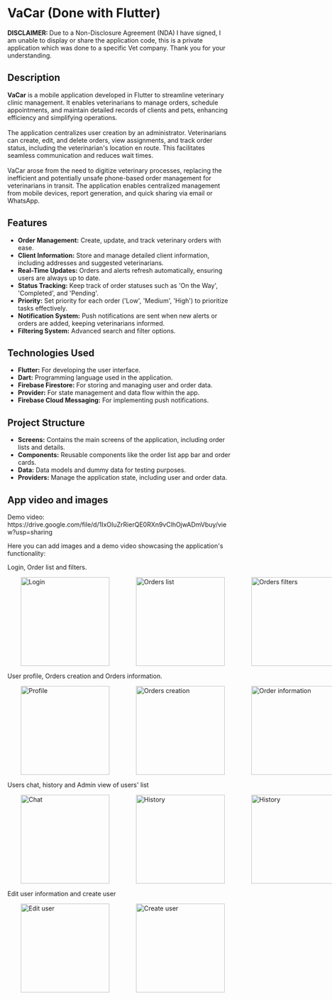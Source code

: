 

<h1>VaCar (Done with Flutter)</h1>

<strong>DISCLAIMER: </strong>Due to a Non-Disclosure Agreement (NDA) I have signed, I am unable to display or share the application code, this is a private application which was done to a specific Vet company. Thank you for your understanding.
<h2>Description</h2>
<p>
  <strong>VaCar</strong> is a mobile application developed in Flutter to streamline veterinary clinic management. It enables veterinarians to manage orders, schedule appointments, and maintain detailed records of clients and pets, enhancing efficiency and simplifying operations.
  <br><br>
  The application centralizes user creation by an administrator. Veterinarians can create, edit, and delete orders, view assignments, and track order status, including the veterinarian's location en route. This facilitates seamless communication and reduces wait times.
  <br><br>
  VaCar arose from the need to digitize veterinary processes, replacing the inefficient and potentially unsafe phone-based order management for veterinarians in transit. The application enables centralized management from mobile devices, report generation, and quick sharing via email or WhatsApp.
</p>

<h2>Features</h2>
<ul>
  <li><strong>Order Management:</strong> Create, update, and track veterinary orders with ease.</li>
  <li><strong>Client Information:</strong> Store and manage detailed client information, including addresses and suggested veterinarians.</li>
  <li><strong>Real-Time Updates:</strong> Orders and alerts refresh automatically, ensuring users are always up to date.</li>
  <li><strong>Status Tracking:</strong> Keep track of order statuses such as 'On the Way', 'Completed', and 'Pending'.</li>
  <li><strong>Priority:</strong> Set priority for each order ('Low', 'Medium', 'High') to prioritize tasks effectively.</li>
  <li><strong>Notification System:</strong> Push notifications are sent when new alerts or orders are added, keeping veterinarians informed.</li>
  <li><strong>Filtering System:</strong> Advanced search and filter options.</li>
</ul>

<h2>Technologies Used</h2>
<ul>
  <li><strong>Flutter:</strong> For developing the user interface.</li>
  <li><strong>Dart:</strong> Programming language used in the application.</li>
  <li><strong>Firebase Firestore:</strong> For storing and managing user and order data.</li>
  <li><strong>Provider:</strong> For state management and data flow within the app.</li>
  <li><strong>Firebase Cloud Messaging:</strong> For implementing push notifications.</li>
</ul>

<h2>Project Structure</h2>
<ul>
  <li><strong>Screens:</strong> Contains the main screens of the application, including order lists and details.</li>
  <li><strong>Components:</strong> Reusable components like the order list app bar and order cards.</li>
  <li><strong>Data:</strong> Data models and dummy data for testing purposes.</li>
  <li><strong>Providers:</strong> Manage the application state, including user and order data.</li>
</ul>

<h2>App video and images</h2>
<p>
  Demo video: https://drive.google.com/file/d/1IxOIuZrRierQE0RXn9vClhOjwADmVbuy/view?usp=sharing
</p>

<p>
  Here you can add images and a demo video showcasing the application's functionality:
</p>


Login, Order list and filters.
<div style="display: flex; justify-content: space-around;">
  <img src="https://github.com/user-attachments/assets/82dcfb2b-90e1-458d-8e44-6a9a4695cd82" alt="Login" width="200" hspace="30"/>
  <img src="https://github.com/user-attachments/assets/aa550946-8509-4055-add9-9ba9c4ff4aab" alt="Orders list" width="200" hspace="30"/>
  <img src="https://github.com/user-attachments/assets/a3505d76-4ddc-45c2-998a-b500aed1fd32" alt="Orders filters" width="200" hspace="30"/>
</div>

User profile, Orders creation and Orders information.
<div style="display: flex; justify-content: space-around;">
  <img src="https://github.com/user-attachments/assets/1ab8cb66-fae1-45fb-bb7a-00db198bb20c" alt="Profile" width="200" hspace="30"/>
  <img src="https://github.com/user-attachments/assets/fd033a47-9bd6-4f68-970b-324f45dc8232" alt="Orders creation" width="200" hspace="30"/>
  <img src="https://github.com/user-attachments/assets/7ace9be5-53b2-4103-b552-0414ff587532" alt="Order information" width="200" hspace="30"/>
</div>


Users chat, history and Admin view of users' list
<div style="display: flex; justify-content: space-around;">
  <img src="https://github.com/user-attachments/assets/2308516e-73d8-4f29-97f3-c6d58e493213" alt="Chat" width="200" hspace="30"/>
  <img src="https://github.com/user-attachments/assets/14028b04-6488-473e-bedb-3338218c98e0" alt="History" width="200" hspace="30"/>
  <img src="https://github.com/user-attachments/assets/61b0703c-f301-44d5-b892-8ef80b58b036" alt="History" width="200" hspace="30"/>
</div>

Edit user information and create user
<div style="display: flex; justify-content: space-around;">
  <img src="https://github.com/user-attachments/assets/ff5e2c3f-de19-4b16-822b-1958d03111d9" alt="Edit user" width="200" hspace="30"/>
  <img src="https://github.com/user-attachments/assets/ed96c102-82f9-47b6-a35e-85afcd575ebe" alt="Create user" width="200" hspace="30"/>
</div>











